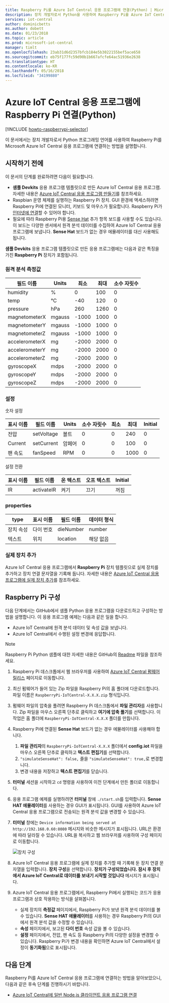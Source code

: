 ```yaml
---
title: Raspberry Pi를 Azure IoT Central 응용 프로그램에 연결(Python) | Microsoft Docs
description: 장치 개발자로서 Python을 사용하여 Raspberry Pi를 Azure IoT Central 응용 프로그램에 연결하는 방법을 알아봅니다.
services: iot-central
author: dominicbetts
ms.author: dobett
ms.date: 01/23/2018
ms.topic: article
ms.prod: microsoft-iot-central
manager: timlt
ms.openlocfilehash: 23ab31d6d2357bfcb184e5b3022155bef5ace658
ms.sourcegitcommit: eb75f177fc59d90b1b667afcfe64ac51936e2638
ms.translationtype: HT
ms.contentlocale: ko-KR
ms.lasthandoff: 05/16/2018
ms.locfileid: "34199880"
---
```

# <a name="connect-a-raspberry-pi-to-your-azure-iot-central-application-python"></a>Azure IoT Central 응용 프로그램에 Raspberry Pi 연결(Python)

[!INCLUDE [howto-raspberrypi-selector](../../includes/iot-central-howto-raspberrypi-selector.md)]

이 문서에서는 장치 개발자로서 Python 프로그래밍 언어를 사용하여 Raspberry Pi를 Microsoft Azure IoT Central 응용 프로그램에 연결하는 방법을 설명합니다.

## <a name="before-you-begin"></a>시작하기 전에

이 문서의 단계를 완료하려면 다음이 필요합니다.

* **샘플 Devkits** 응용 프로그램 템플릿으로 만든 Azure IoT Central 응용 프로그램. 자세한 내용은 [Azure IoT Central 응용 프로그램 만들기](howto-create-application.md)를 참조하세요.
* Raspbian 운영 체제를 실행하는 Raspberry Pi 장치. GUI 환경에 액세스하려면 Raspberry Pi에 연결된 모니터, 키보드 및 마우스가 필요합니다. Raspberry Pi가 [인터넷에 연결](https://www.raspberrypi.org/learning/software-guide/wifi/)할 수 있어야 합니다.
* 필요에 따라 Raspberry Pi용 [Sense Hat](https://www.raspberrypi.org/products/sense-hat/) 추가 항목 보드를 사용할 수도 있습니다. 이 보드는 다양한 센서에서 원격 분석 데이터를 수집하여 Azure IoT Central 응용 프로그램에 보냅니다. **Sense Hat** 보드가 없는 경우 에뮬레이터를 대신 사용해도 됩니다.

**샘플 Devkits** 응용 프로그램 템플릿으로 만든 응용 프로그램에는 다음과 같은 특징을 가진 **Raspberry Pi** 장치가 포함됩니다.

### <a name="telemetry-measurements"></a>원격 분석 측정값

| 필드 이름     | Units  | 최소 | 최대 | 소수 자릿수 |
| -------------- | ------ | ------- | ------- | -------------- |
| humidity       | %      | 0       | 100     | 0              |
| temp           | °C     | -40     | 120     | 0              |
| pressure       | hPa    | 260     | 1260    | 0              |
| magnetometerX  | mgauss | -1000   | 1000    | 0              |
| magnetometerY  | mgauss | -1000   | 1000    | 0              |
| magnetometerZ  | mgauss | -1000   | 1000    | 0              |
| accelerometerX | mg     | -2000   | 2000    | 0              |
| accelerometerY | mg     | -2000   | 2000    | 0              |
| accelerometerZ | mg     | -2000   | 2000    | 0              |
| gyroscopeX     | mdps   | -2000   | 2000    | 0              |
| gyroscopeY     | mdps   | -2000   | 2000    | 0              |
| gyroscopeZ     | mdps   | -2000   | 2000    | 0              |

### <a name="settings"></a>설정

숫자 설정

| 표시 이름 | 필드 이름 | Units | 소수 자릿수 | 최소 | 최대 | Initial |
| ------------ | ---------- | ----- | -------------- | ------- | ------- | ------- |
| 전압      | setVoltage | 볼트 | 0              | 0       | 240     | 0       |
| Current      | setCurrent | 암페어  | 0              | 0       | 100     | 0       |
| 팬 속도    | fanSpeed   | RPM   | 0              | 0       | 1000    | 0       |

설정 전환

| 표시 이름 | 필드 이름 | 온 텍스트 | 오프 텍스트 | Initial |
| ------------ | ---------- | ------- | -------- | ------- |
| IR           | activateIR | 켜기      | 끄기      | 꺼짐     |

### <a name="properties"></a>properties

| type            | 표시 이름 | 필드 이름 | 데이터 형식 |
| --------------- | ------------ | ---------- | --------- |
| 장치 속성 | 다이 번호   | dieNumber  | number    |
| 텍스트            | 위치     | location   | 해당 없음       |

### <a name="add-a-real-device"></a>실제 장치 추가

Azure IoT Central 응용 프로그램에서 **Raspberry Pi** 장치 템플릿으로 실제 장치를 추가하고 장치 연결 문자열을 기록해 둡니다. 자세한 내용은 [Azure IoT Central 응용 프로그램에 실제 장치 추가](tutorial-add-device.md)를 참조하세요.

## <a name="configure-the-raspberry-pi"></a>Raspberry Pi 구성

다음 단계에서는 GitHub에서 샘플 Python 응용 프로그램을 다운로드하고 구성하는 방법을 설명합니다. 이 응용 프로그램 예제는 다음과 같은 일을 합니다.

* Azure IoT Central에 원격 분석 데이터 및 속성 값을 보냅니다.
* Azure IoT Central에서 수행된 설정 변경에 응답합니다.

> [!NOTE]
> Raspberry Pi Python 샘플에 대한 자세한 내용은 GitHub의 [Readme](https://github.com/Microsoft/microsoft-iot-central-firmware/blob/master/RaspberryPi/README.md) 파일을 참조하세요.

1. Raspberry Pi 데스크톱에서 웹 브라우저를 사용하여 [Azure IoT Central 펌웨어 릴리스](https://github.com/Microsoft/microsoft-iot-central-firmware/releases) 페이지로 이동합니다.

1. 최신 펌웨어가 들어 있는 Zip 파일을 Raspberry Pi의 홈 폴더에 다운로드합니다. 파일 이름은 `RaspberryPi-IoTCentral-X.X.X.zip` 형식입니다.

1. 펌웨어 파일의 압축을 풀려면 Raspberry Pi 데스크톱에서 **파일 관리자**를 사용합니다. Zip 파일을 마우스 오른쪽 단추로 클릭하고 **여기에 압축 풀기**를 선택합니다. 이 작업은 홈 폴더에 `RaspberryPi-IoTCentral-X.X.X` 폴더를 만듭니다.

1. Raspberry Pi에 연결된 **Sense Hat** 보드가 없는 경우 에뮬레이터를 사용해야 합니다.
    1. **파일 관리자**의 `RaspberryPi-IoTCentral-X.X.X` 폴더에서 **config.iot** 파일을 마우스 오른쪽 단추로 클릭하고 **텍스트 편집기**를 선택합니다.
    1. `"simulateSenseHat": false,` 줄을 `"simulateSenseHat": true,`로 변경합니다.
    1. 변경 내용을 저장하고 **텍스트 편집기**를 닫습니다.

1. **터미널** 세션을 시작하고 `cd` 명령을 사용하여 이전 단계에서 만든 폴더로 이동합니다.

1. 응용 프로그램 예제를 실행하려면 **터미널** 창에 `./start.sh`를 입력합니다. **Sense HAT 에뮬레이터**를 사용하는 경우 GUI가 표시됩니다. GUI를 사용하여 Azure IoT Central 응용 프로그램으로 전송되는 원격 분석 값을 변경할 수 있습니다.

1. **터미널** 창에는 `Device information being served at http://192.168.0.60:8080` 메시지와 비슷한 메시지가 표시됩니다. URL은 환경에 따라 달라질 수 있습니다. URL을 복사하고 웹 브라우저를 사용하여 구성 페이지로 이동합니다.

    ![장치 구성](media/howto-connect-raspberry-pi-python/configure.png)

1. Azure IoT Central 응용 프로그램에 실제 장치를 추가할 때 기록해 둔 장치 연결 문자열을 입력합니다. **장치 구성**을 선택합니다. **장치가 구성되었습니다. 잠시 후 장치에서 Azure IoT Central로 데이터를 보내기 시작할 것입니다** 메시지가 표시됩니다.

1. Azure IoT Central 응용 프로그램에서, Raspberry Pi에서 실행되는 코드가 응용 프로그램과 상호 작용하는 방식을 살펴봅니다.

    * 실제 장치의 **측정값** 페이지에서, Raspberry Pi가 보낸 원격 분석 데이터를 볼 수 있습니다. **Sense HAT 에뮬레이터**를 사용하는 경우 Raspberry Pi의 GUI에서 원격 분석 값을 수정할 수 있습니다.
    * **속성** 페이지에서, 보고된 **다이 번호** 속성 값을 볼 수 있습니다.
    * **설정** 페이지에서, 전압, 팬 속도 등 Raspberry Pi의 다양한 설정을 변경할 수 있습니다. Raspberry Pi가 변경 내용을 확인하면 Azure IoT Central에서 설정이 **동기화됨**으로 표시됩니다.

## <a name="next-steps"></a>다음 단계

Raspberry Pi를 Azure IoT Central 응용 프로그램에 연결하는 방법을 알아보았으니, 다음과 같은 후속 단계를 진행하시기 바랍니다.

* [Azure IoT Central에 일반 Node.js 클라이언트 응용 프로그램 연결](howto-connect-nodejs.md)